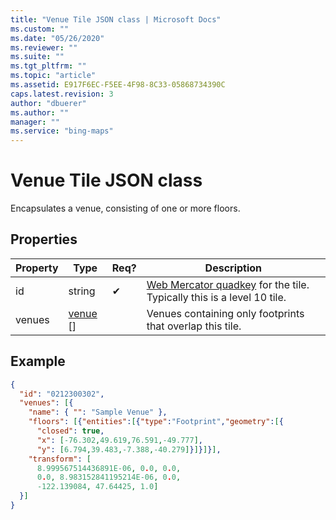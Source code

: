```yaml
---
title: "Venue Tile JSON class | Microsoft Docs"
ms.custom: ""
ms.date: "05/26/2020"
ms.reviewer: ""
ms.suite: ""
ms.tgt_pltfrm: ""
ms.topic: "article"
ms.assetid: E917F6EC-F5EE-4F98-8C33-05868734390C
caps.latest.revision: 3
author: "dbuerer"
ms.author: ""
manager: ""
ms.service: "bing-maps"
---
```

# Venue Tile JSON class

Encapsulates a venue, consisting of one or more floors.

## Properties

| Property        | Type       | Req? | Description |
|-----------------|------------|------|-------------|
| id              | string     |  ✔   | [Web Mercator quadkey](../articles/bing-maps-tile-system.md) for the tile.  Typically this is a level 10 tile. |
| venues          | [venue] [] |      | Venues containing only footprints that overlap this tile. |

## Example

```json
{
  "id": "0212300302",
  "venues": [{
    "name": { "": "Sample Venue" },
    "floors": [{"entities":[{"type":"Footprint","geometry":[{
      "closed": true,
      "x": [-76.302,49.619,76.591,-49.777],
      "y": [6.794,39.483,-7.388,-40.279]}]}]}],
    "transform": [
      8.999567514436891E-06, 0.0, 0.0,
      0.0, 8.983152841195214E-06, 0.0,
      -122.139084, 47.64425, 1.0]
  }]
}
```

[venue]: venue.md

